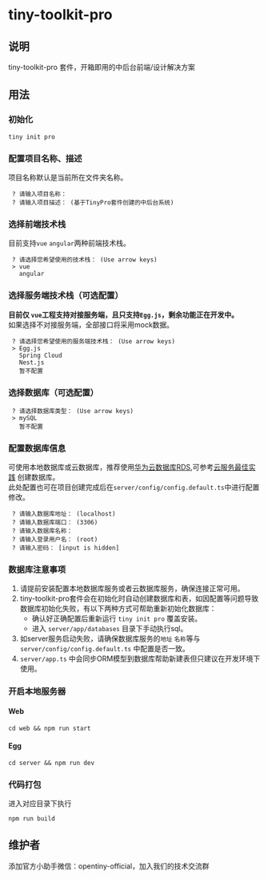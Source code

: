 # tiny-toolkit-pro

## 说明

tiny-toolkit-pro 套件，开箱即用的中后台前端/设计解决方案

## 用法

### 初始化

```
tiny init pro
```
### 配置项目名称、描述
项目名称默认是当前所在文件夹名称。

```
 ? 请输入项目名称： 
 ? 请输入项目描述： (基于TinyPro套件创建的中后台系统)
```
### 选择前端技术栈
目前支持```vue``` ```angular```两种前端技术栈。
```
 ? 请选择您希望使用的技术栈： (Use arrow keys)
 > vue
   angular
```
### 选择服务端技术栈（可选配置）
**目前仅 `vue`工程支持对接服务端，且只支持`Egg.js`，剩余功能正在开发中。**  
如果选择不对接服务端，全部接口将采用mock数据。
```
 ? 请选择您希望使用的服务端技术栈： (Use arrow keys)
 > Egg.js
   Spring Cloud
   Nest.js
   暂不配置
```
### 选择数据库（可选配置）
```
 ? 请选择数据库类型： (Use arrow keys)
 > mySQL
   暂不配置
```
### 配置数据库信息
可使用本地数据库或云数据库，推荐使用[华为云数据库RDS](https://support.huaweicloud.com/productdesc-rds/zh-cn_topic_dashboard.html),可参考[云服务最佳实践](https://opentiny.design/vue-pro/docs/advanced/practiced) 创建数据库。  
此处配置也可在项目创建完成后在`server/config/config.default.ts`中进行配置修改。
```
 ? 请输入数据库地址： (localhost)
 ? 请输入数据库端口： (3306)
 ? 请输入数据库名称：
 ? 请输入登录用户名： (root)
 ? 请输入密码： [input is hidden]
```

### 数据库注意事项
1. 请提前安装配置本地数据库服务或者云数据库服务，确保连接正常可用。
2. tiny-toolkit-pro套件会在初始化时自动创建数据库和表，如因配置等问题导致数据库初始化失败，有以下两种方式可帮助重新初始化数据库：
    - 确认好正确配置后重新运行 `tiny init pro` 覆盖安装。
    - 进入 `server/app/databases` 目录下手动执行sql。
3. 如server服务启动失败，请确保数据库服务的`地址` `名称`等与`server/config/config.default.ts` 中配置是否一致。
4. `server/app.ts` 中会同步ORM模型到数据库帮助新建表但只建议在开发环境下使用。


### 开启本地服务器

#### Web
```
cd web && npm run start
```
#### Egg
```
cd server && npm run dev
```

### 代码打包
进入对应目录下执行
```
npm run build
```

## 维护者

添加官方小助手微信：opentiny-official，加入我们的技术交流群
